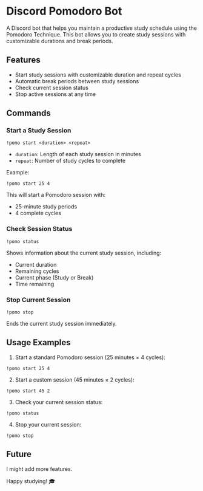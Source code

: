 # Discord Pomodoro Bot

A Discord bot that helps you maintain a productive study schedule using the Pomodoro Technique. This bot allows you to create study sessions with customizable durations and break periods.

## Features

- Start study sessions with customizable duration and repeat cycles
- Automatic break periods between study sessions
- Check current session status
- Stop active sessions at any time

## Commands

### Start a Study Session

```
!pomo start <duration> <repeat>
```

- `duration`: Length of each study session in minutes
- `repeat`: Number of study cycles to complete

Example:

```
!pomo start 25 4
```

This will start a Pomodoro session with:

- 25-minute study periods
- 4 complete cycles

### Check Session Status

```
!pomo status
```

Shows information about the current study session, including:

- Current duration
- Remaining cycles
- Current phase (Study or Break)
- Time remaining

### Stop Current Session

```
!pomo stop
```

Ends the current study session immediately.

## Usage Examples

1. Start a standard Pomodoro session (25 minutes × 4 cycles):

```
!pomo start 25 4
```

2. Start a custom session (45 minutes × 2 cycles):

```
!pomo start 45 2
```

3. Check your current session status:

```
!pomo status
```

4. Stop your current session:

```
!pomo stop
```

## Future

I might add more features.

Happy studying! 🎓
